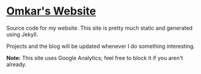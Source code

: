 # [Omkar's Website](https://omkarmoghe.github.io)

Source code for my website. This site is pretty much static and generated using Jekyll.

Projects and the blog will be updated whenever I do something interesting.

**Note:** This site uses Google Analytics; feel free to block it if you aren't already.
